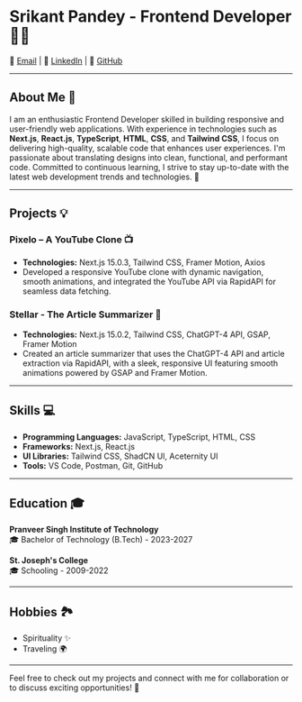 # Srikant Pandey - Frontend Developer 👨‍💻

📧 [Email](mailto:srisrikantpandey@gmail.com) | 🔗 [LinkedIn](https://www.linkedin.com/in/srikant-pandey-b55935209/) | 🐙 [GitHub](https://github.com/deltacoder2603)

---

## About Me 🤔

I am an enthusiastic Frontend Developer skilled in building responsive and user-friendly web applications. With experience in technologies such as **Next.js**, **React.js**, **TypeScript**, **HTML**, **CSS**, and **Tailwind CSS**, I focus on delivering high-quality, scalable code that enhances user experiences. I'm passionate about translating designs into clean, functional, and performant code. Committed to continuous learning, I strive to stay up-to-date with the latest web development trends and technologies. 🚀

---

## Projects 💡

### **Pixelo – A YouTube Clone 📺**
- **Technologies:** Next.js 15.0.3, Tailwind CSS, Framer Motion, Axios
- Developed a responsive YouTube clone with dynamic navigation, smooth animations, and integrated the YouTube API via RapidAPI for seamless data fetching.

### **Stellar - The Article Summarizer 📰**
- **Technologies:** Next.js 15.0.2, Tailwind CSS, ChatGPT-4 API, GSAP, Framer Motion
- Created an article summarizer that uses the ChatGPT-4 API and article extraction via RapidAPI, with a sleek, responsive UI featuring smooth animations powered by GSAP and Framer Motion.

---

## Skills 💻

- **Programming Languages:** JavaScript, TypeScript, HTML, CSS
- **Frameworks:** Next.js, React.js
- **UI Libraries:** Tailwind CSS, ShadCN UI, Aceternity UI
- **Tools:** VS Code, Postman, Git, GitHub

---

## Education 🎓

**Pranveer Singh Institute of Technology**  
🎓 Bachelor of Technology (B.Tech) - 2023-2027

**St. Joseph's College**  
🎓 Schooling - 2009-2022

---

## Hobbies 🏞️

- Spirituality ✨
- Traveling 🌍

---

Feel free to check out my projects and connect with me for collaboration or to discuss exciting opportunities! 🤝
